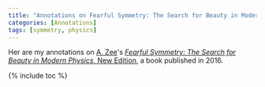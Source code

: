 ```yaml
---
title: "Annotations on Fearful Symmetry: The Search for Beauty in Modern Physics, New Edition"
categories: [Annotations]
tags: [symmetry, physics]
---
```


Her are my annotations on [A. Zee](https://www.kitp.ucsb.edu/zee)'s [*Fearful Symmetry: The Search for Beauty in Modern Physics*, New Edition](https://www.amazon.com/dp/0691173265), a book published in 2016.

{% include toc %}
